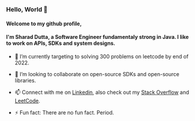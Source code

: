 ### Hello, World 👋

#### Welcome to my github profile, 
#### I'm Sharad Dutta, a Software Engineer fundamentaly strong in Java. I like to work on APIs, SDKs and system designs.

 - 🔭 I’m currently targeting to solving 300 problems on leetcode by end of 2022.
 
 - 👯 I’m looking to collaborate on open-source SDKs and open-source libraries.
 
 - 📫 Connect with me on [Linkedin](https://www.linkedin.com/in/sharadduttasrm/), also check out my [Stack Overflow](https://stackoverflow.com/users/13081151/hornbill) and [LeetCode](https://leetcode.com/sharaddutta/).
 
 - ⚡ Fun fact: There are no fun fact. Period.
